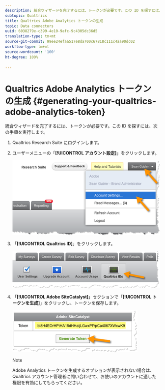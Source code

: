 ```yaml
---
description: 統合ウィザードを完了するには、トークンが必要です。この ID を探すには、次の手順を実行します。
subtopic: Qualtrics
title: Qualtrics Adobe Analytics トークンの生成
topic: Data connectors
uuid: 6038279e-c399-4e10-9afc-9c4305dc36d5
translation-type: tm+mt
source-git-commit: 99ee24efaa517e8da700c67818c111c4aa90dc02
workflow-type: tm+mt
source-wordcount: '100'
ht-degree: 100%

---
```



# Qualtrics Adobe Analytics トークンの生成 {#generating-your-qualtrics-adobe-analytics-token}

統合ウィザードを完了するには、トークンが必要です。この ID を探すには、次の手順を実行します。

1. Qualtrics Research Suite にログインします。
1. ユーザーメニューの「**[!UICONTROL アカウント設定]**」をクリックします。

   ![](assets/qualtrics-token-1.png)

1. 「**[!UICONTROL Qualtrics ID]**」をクリックします。

   ![](assets/qualtrics-token-2.png)

1. 「**[!UICONTROL Adobe SiteCatalyst]**」セクションで「**[!UICONTROL トークンを生成]**」をクリックし、トークンを保存します。

   ![](assets/qualtrics-token-3.png)

   >[!NOTE]
   >
   >Adobe Analytics トークンを生成するオプションが表示されない場合は、Qualtrics アカウント管理者に問い合わせて、お使いのアカウントに適した権限を有効にしてもらってください。

